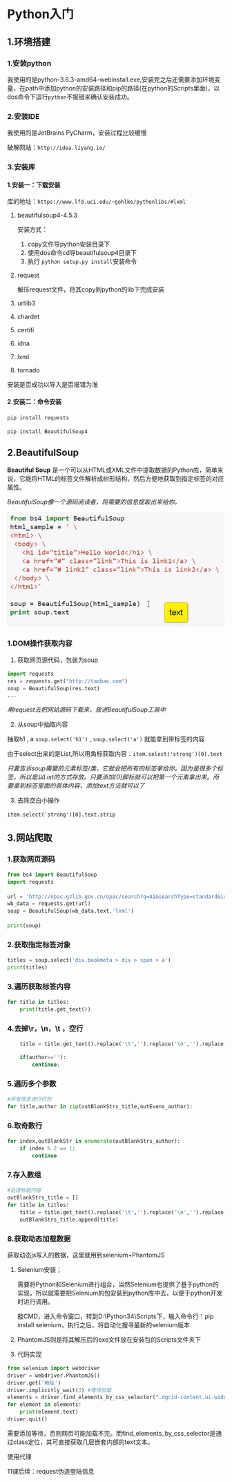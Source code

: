 # Python入门    

## 1.环境搭建   

### 1.安装python   

我使用的是python-3.6.3-amd64-webinstall.exe,安装完之后还需要添加环境变量，在path中添加python的安装路径和pip的路径(在python的Scripts里面)，以dos命令下运行``python``不报错来确认安装成功。      

### 2.安装IDE  

 我使用的是JetBrains PyCharm，安装过程比较缓慢   

 破解网站：``http://idea.liyang.io/``   

### 3.安装库  

#### 1.安装一：下载安装  

库的地址：``https://www.lfd.uci.edu/~gohlke/pythonlibs/#lxml``   

1. beautifulsoup4-4.5.3   

   安装方式：

   1. copy文件导python安装目录下   
   2. 使用dos命令cd导beautifulsoup4目录下   
   3. 执行 ``python setup.py install``安装命令       

2. request    

   解压request文件，将其copy到python的lib下完成安装   

3. urllib3

4. chardet   

5. certifi   

6. idna   

7. lxml   

8. tornado  


安装是否成功以导入是否报错为准    

#### 2.安装二：命令安装     

```
pip install requests

pip install BeautifulSoup4
```

## 2.BeautifulSoup

**Beautiful Soup** 是一个可以从HTML或XML文件中提取数据的Python库，简单来说，它能将HTML的标签文件解析成树形结构，然后方便地获取到指定标签的对应属性。  

_BeautifulSoup像一个源码阅读者，将需要的信息提取出来给你。_   

![](../img/p01.png)  

### 1.DOM操作获取内容   

1. 获取网页源代码，包装为soup    

```python
import requests   
res = requests.get("http://taobao.com")   
soup = BeautifulSoup(res.text)   
...
```

_用request去把网站源码下载来，放进BeautifulSoup工具中_   

2. 从soup中抽取内容

抽取h1 , a     ``soup.select('h1')`` , ``soup.select('a')``   就能拿到带标签的内容    

由于select出来的是List,所以用角标获取内容：``item.select('strong')[0].text``     

_只要告诉soup需要的元素标签/类，它就会把所有的标签拿给你。因为是很多个标签，所以是以List的方式存放。只要添加[0]脚标就可以把第一个元素拿出来。而要拿到标签里面的具体内容，添加text方法就可以了_   

3. 去除空白小操作   

``item.select('strong')[0].text.strip``    

## 3.网站爬取   

### 1.获取网页源码   

```python
from bs4 import BeautifulSoup
import requests

url = 'http://opac.gzlib.gov.cn/opac/search?q=A1&searchType=standard&isFacet=false&view=simple&searchWay=class&rows=10&sortWay=score&sortOrder=desc&libcode=GT&searchWay0=marc&logical0=AND&page=6'
wb_data = requests.get(url)
soup = BeautifulSoup(wb_data.text,'lxml')

print(soup)
```



### 2.获取指定标签对象   

```python
titles = soup.select('div.bookmeta > div > span > a')
print(titles)
```

### 3.遍历获取标签内容   

```python
for title in titles:
    print(title.get_text())
```

### 4.去掉\r，\n，\t ，空行    

```python
    title = title.get_text().replace('\t','').replace('\n','').replace('\r','')
```

```python
    if(author==''):
        continue;
```

### 5.遍历多个参数   

```python
#所有信息进行打包
for title,author in zip(outBlankStrs_title,outEvens_author):
```

### 6.取奇数行   

```python
for index,outBlankStr in enumerate(outBlankStrs_author):
    if index % 2 == 1:
        continue
```

### 7.存入数组  

```python
#处理标题内容
outBlankStrs_title = []
for title in titles:
    title = title.get_text().replace('\t','').replace('\n','').replace('\r','')
    outBlankStrs_title.append(title)
```

### 8.获取动态加载数据   

获取动态js写入的数据，这里就用到selenium+PhantomJS   

1. Selenium安装；

   需要将Python和Selenium进行组合，当然Selenium也提供了基于python的实现，所以就需要把Selenium的包安装到python库中去，以便于python开发时进行调用。

   敲CMD，进入命令窗口，转到D:\Python34\Scripts下，输入命令行：pip install selenium，执行之后，将自动化搜寻最新的selenium版本

2. PhantomJS则是将其解压后的exe文件放在安装包的Scripts文件夹下   

3. 代码实现

```python
from selenium import webdriver
driver = webdriver.PhantomJS()
driver.get('地址')
driver.implicitly_wait(3) #等待加载
elements = driver.find_elements_by_css_selector(".dgrid-content.ui-widget-content")
for element in elements:
    print(element.text)
driver.quit()
```

需要添加等待，否则网页可能加载不完。而find_elements_by_css_selector是通过class定位，其可直接获取几层嵌套内部的text文本。  



使用代理





11课后续：request伪造登陆信息    

  







